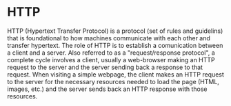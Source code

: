 # HTTP

HTTP (Hypertext Transfer Protocol) is a protocol (set of rules and guidelins) that is foundational to how machines communicate 
with each other and transfer hypertext. The role of HTTP is to establish a comunication between a client and a server. Also referred 
to as a "request/response protocol", a complete cycle involves a client, usually a web-browser making an HTTP request to the server and
the server sending back a response to that request. When visiting a simple webpage, the client makes an HTTP request to the server for
the necessary resources needed to load the page (HTML, images, etc.) and the server sends back an HTTP response with those resources.
